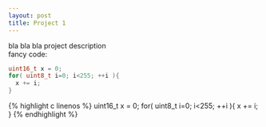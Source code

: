 ```yaml
---
layout: post
title: Project 1
---
```


bla bla bla project description  
fancy code:
```C
uint16_t x = 0;
for( uint8_t i=0; i<255; ++i ){
  x += i;
}
```

{% highlight c linenos %}
uint16_t x = 0;
for( uint8_t i=0; i<255; ++i ){
  x += i;
}
{% endhighlight %}
